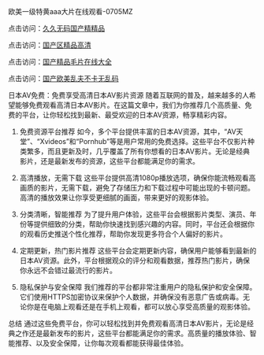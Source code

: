 
欧美一级特黄aaa大片在线观看-0705MZ

点击访问：<a href="https://heiliaoga6s9v.pages.dev">久久无码国产精精品</a>

点击访问：<a href="https://heiliaoow5kzm.pages.dev">国产区精品高清</a>

点击访问：<a href="https://heiliao2dmwwy.pages.dev">国产精品毛片在线大全</a>

点击访问：<a href="https://heiliaoll4qsx.pages.dev">国产欧美乱夫不卡无乱码</a>






日本AV免费：免费享受高清日本AV影片资源
随着互联网的普及，越来越多的人希望能够免费观看高清日本AV影片。在这篇文章中，我们为你推荐几个高质量、免费的平台，让你轻松找到最新、最受欢迎的日本AV资源，畅享精彩内容。

1. 免费资源平台推荐
如今，多个平台提供丰富的日本AV资源，其中，“AV天堂”、“Xvideos”和“Pornhub”等是用户常用的免费选择。这些平台不仅影片种类繁多，而且更新及时，几乎覆盖了所有你想看的日本AV影片。无论是经典影片，还是最新发布的资源，这些平台都能满足你的需求。

2. 高清播放，无需下载
这些平台提供高清1080p播放选项，确保你能流畅观看高画质的影片，无需下载，避免了存储压力和下载过程中可能出现的卡顿问题。高清的播放效果让你享受更细腻的画面，带来更好的观影体验。

3. 分类清晰，智能推荐
为了提升用户体验，这些平台会根据影片类型、演员、年份等提供细致的分类，帮助你快速找到感兴趣的内容。同时，平台还会根据你的观看历史推送个性化推荐，帮助你发现更多符合个人偏好的影片。

4. 定期更新，热门影片推荐
这些平台会定期更新内容，确保用户能够看到最新的日本AV资源。此外，平台根据观众的评分和观看数据，推荐热门影片，确保你永远不会错过最流行的影片。

5. 隐私保护与安全保障
我们推荐的平台都非常注重用户的隐私保护和安全保障。它们使用HTTPS加密协议来保护个人数据，并确保没有恶意广告或病毒。无论你是在电脑上观看还是在手机上观看，都可以放心享受高质量的观影体验。

总结
通过这些免费平台，你可以轻松找到并免费观看高清日本AV影片，无论是经典之作还是最新发布的影片，这些平台都能满足你的需求。高质量的播放体验、智能推荐、以及安全保障，让你每次观看都能获得最佳体验。






<span style="display:none;">[Canonical link]( https://github.com/new20250709/654415 ）</span>
